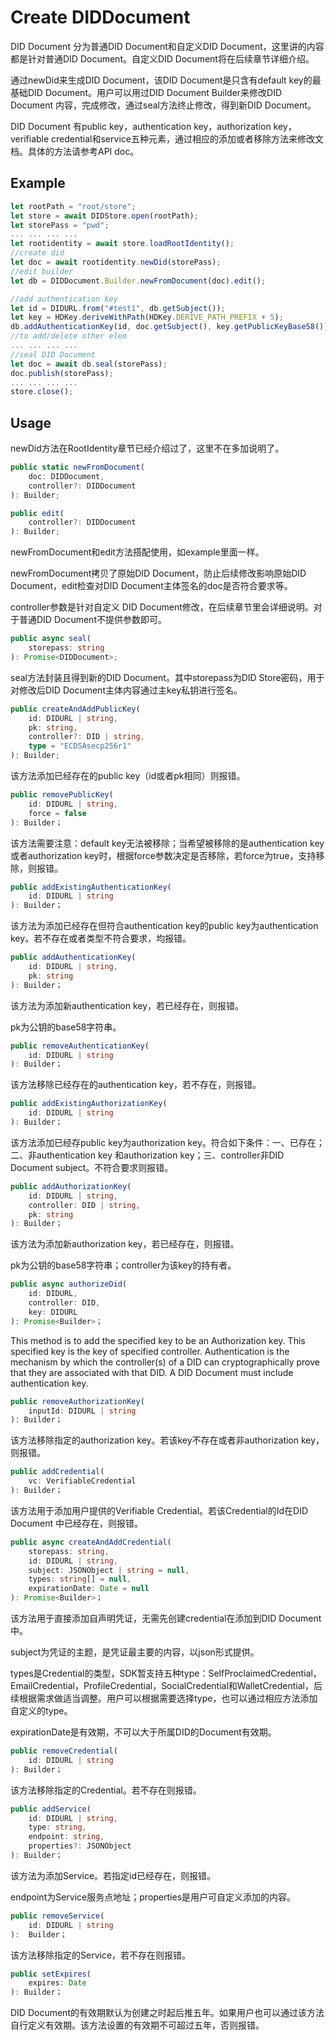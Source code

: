 ﻿# Create DIDDocument

DID Document 分为普通DID Document和自定义DID Document，这里讲的内容都是针对普通DID Document。自定义DID Document将在后续章节详细介绍。

通过newDid来生成DID Document，该DID Document是只含有default key的最基础DID Document。用户可以用过DID Document Builder来修改DID Document 内容，完成修改，通过seal方法终止修改，得到新DID Document。

DID Document 有public key，authentication key，authorization key，verifiable credential和service五种元素，通过相应的添加或者移除方法来修改文档。具体的方法请参考API doc。

## Example

```typescript
let rootPath = "root/store";
let store = await DIDStore.open(rootPath);
let storePass = "pwd";
... ... ... ...
let rootidentity = await store.loadRootIdentity();
//create did
let doc = await rootidentity.newDid(storePass);
//edit builder
let db = DIDDocument.Builder.newFromDocument(doc).edit();

//add authentication key
let id = DIDURL.from("#test1", db.getSubject());
let key = HDKey.deriveWithPath(HDKey.DERIVE_PATH_PREFIX + 5);
db.addAuthenticationKey(id, doc.getSubject(), key.getPublicKeyBase58());//
//to add/delete other elem
... ... ... ...
//seal DID Document
let doc = await db.seal(storePass);
doc.publish(storePass);
... ... ... ...
store.close();
```

## Usage

newDid方法在RootIdentity章节已经介绍过了，这里不在多加说明了。

```typescript
public static newFromDocument(
    doc: DIDDocument,
    controller?: DIDDocument
): Builder;

public edit(
    controller?: DIDDocument
): Builder;
```

newFromDocument和edit方法搭配使用，如example里面一样。

newFromDocument拷贝了原始DID Document，防止后续修改影响原始DID Document，edit检查对DID Document主体签名的doc是否符合要求等。

controller参数是针对自定义 DID Document修改，在后续章节里会详细说明。对于普通DID Document不提供参数即可。

```typescript
public async seal(
    storepass: string
): Promise<DIDDocument>;
```

seal方法封装且得到新的DID Document。其中storepass为DID Store密码，用于对修改后DID Document主体内容通过主key私钥进行签名。

```typescript
public createAndAddPublicKey(
    id: DIDURL | string,
    pk: string,
    controller?: DID | string,
    type = "ECDSAsecp256r1"
): Builder;
```

该方法添加已经存在的public key（id或者pk相同）则报错。

```typescript
public removePublicKey(
    id: DIDURL | string,
    force = false
): Builder；
```

该方法需要注意：default key无法被移除；当希望被移除的是authentication key或者authorization key时，根据force参数决定是否移除，若force为true，支持移除，则报错。

```typescript
public addExistingAuthenticationKey(
    id: DIDURL | string
): Builder；
```

该方法为添加已经存在但符合authentication key的public key为authentication key。若不存在或者类型不符合要求，均报错。

```typescript
public addAuthenticationKey(
    id: DIDURL | string,
    pk: string
): Builder；
```

该方法为添加新authentication key，若已经存在，则报错。

pk为公钥的base58字符串。

```typescript
public removeAuthenticationKey(
    id: DIDURL | string
): Builder；
```

该方法移除已经存在的authentication key，若不存在，则报错。

```typescript
public addExistingAuthorizationKey(
    id: DIDURL | string
): Builder；
```

该方法添加已经存public key为authorization key。符合如下条件：一、已存在；二、非authentication key 和authorization key；三、controller非DID Document subject。不符合要求则报错。

```typescript
public addAuthorizationKey(
	id: DIDURL | string,
	controller: DID | string,
	pk: string
): Builder；
```

该方法为添加新authorization key，若已经存在，则报错。

pk为公钥的base58字符串；controller为该key的持有者。

```typescript
public async authorizeDid(
	id: DIDURL,
	controller: DID,
	key: DIDURL
): Promise<Builder>；
```
This method is to add the specified key to be an Authorization key. This specified key is the key of specified controller. Authentication is the mechanism by which the controller(s) of a DID can cryptographically prove that they are associated with that DID. A DID Document must include authentication key.

```typescript
public removeAuthorizationKey(
	inputId: DIDURL | string
): Builder；
```
该方法移除指定的authorization key。若该key不存在或者非authorization key，则报错。

```typescript
public addCredential(
	vc: VerifiableCredential
): Builder；
```
该方法用于添加用户提供的Verifiable Credential。若该Credential的Id在DID Document 中已经存在，则报错。

```typescript
public async createAndAddCredential(
	storepass: string,
	id: DIDURL | string,
	subject: JSONObject | string = null,
	types: string[] = null,
	expirationDate: Date = null
): Promise<Builder>；
```
该方法用于直接添加自声明凭证，无需先创建credential在添加到DID Document中。

subject为凭证的主题，是凭证最主要的内容，以json形式提供。

types是Credential的类型，SDK暂支持五种type：SelfProclaimedCredential，EmailCredential，ProfileCredential，SocialCredential和WalletCredential，后续根据需求做适当调整。用户可以根据需要选择type，也可以通过相应方法添加自定义的type。

expirationDate是有效期，不可以大于所属DID的Document有效期。

```typescript
public removeCredential(
	id: DIDURL | string
): Builder；
```
该方法移除指定的Credential。若不存在则报错。

```typescript
public addService(
	id: DIDURL | string,
	type: string,
	endpoint: string,
	properties?: JSONObject
): Builder；
```
该方法为添加Service。若指定id已经存在，则报错。

endpoint为Service服务点地址；properties是用户可自定义添加的内容。

```typescript
public removeService(
	id: DIDURL | string
):  Builder；
```
该方法移除指定的Service，若不存在则报错。

```typescript
public setExpires(
	expires: Date
): Builder；
```
DID Document的有效期默认为创建之时起后推五年。如果用户也可以通过该方法自行定义有效期。该方法设置的有效期不可超过五年，否则报错。












